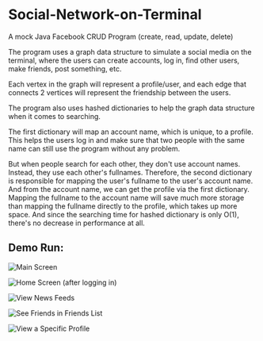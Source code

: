 # Social-Network-on-Terminal


A mock Java Facebook CRUD Program (create, read, update, delete)


The program uses a graph data structure to simulate a social media on the terminal, where the users can
create accounts, log in, find other users, make friends, post something, etc.

Each vertex in the graph will represent a profile/user, and each edge that connects 2 vertices will
represent the friendship between the users.


The program also uses hashed dictionaries to help the graph data structure when it comes to searching.

The first dictionary will map an account name, which is unique, to a profile. This helps the users log in
and make sure that two people with the same name can still use the program without any problem.

But when people search for each other, they don't use account names. Instead, they use each other's fullnames.
Therefore, the second dictionary is responsible for mapping the user's fullname to the user's account name. And from
the account name, we can get the profile via the first dictionary. Mapping the fullname to the account name will save
much more storage than mapping the fullname directly to the profile, which takes up more space. And since the searching
time for hashed dictionary is only O(1), there's no decrease in performance at all.


## Demo Run:

![Main Screen](https://drive.google.com/file/d/17HomhMAYSdzASECQoIPudBReCP1W592H/view)


![Home Screen (after logging in)](https://drive.google.com/file/d/1Rq0tdcntuamk3d2_ulnQKNmZkOqx1yrg/view)


![View News Feeds](https://drive.google.com/file/d/1LLWj-0cpFXhE-8HYTvSSir-Y1-ogrPyn/view)


![See Friends in Friends List](https://drive.google.com/file/d/1947FbAVXoyM7NDimVLonrzhVyclhGdbD/view)


![View a Specific Profile](https://drive.google.com/file/d/14CI9CePlqNvvjZPsKqNuSDZ0gCPF7xRg/view)